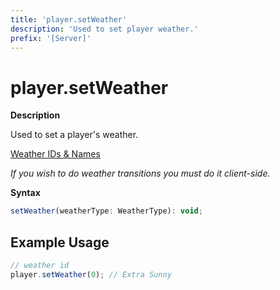 ```yaml
---
title: 'player.setWeather'
description: 'Used to set player weather.'
prefix: '[Server]'
---
```


# player.setWeather

**Description**

Used to set a player's weather.

[Weather IDs & Names](../articles/tables/weather.md)

_If you wish to do weather transitions you must do it client-side._

**Syntax**

```js
setWeather(weatherType: WeatherType): void;
```

## Example Usage

```js
// weather id
player.setWeather(0); // Extra Sunny
```
